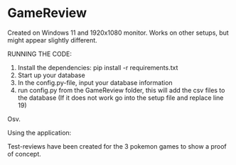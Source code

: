 # GameReview
Created on Windows 11 and 1920x1080 monitor. Works on other setups, but might appear slightly different.

RUNNING THE CODE:

1) Install the dependencies: pip install -r requirements.txt
2) Start up your database
3) In the config.py-file, input your database information
4) run config.py from the GameReview folder, this will add the csv files to the database 
    (If it does not work go into the setup file and replace line 19)

Osv.

Using the application:







Test-reviews have been created for the 3 pokemon games to show a proof of concept.
